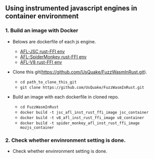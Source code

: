 ## Using instrumented javascript engines in container environment
    
  ### 1. Build an image with Docker
  
  - Belows are dockerfile of each js engine.
    + [AFL-JSC rust-FFI env](https://github.com/UsQuake/JSinRust/blob/main/jsc_container)
    + [AFL-SpiderMonkey rust-FFI env](https://github.com/UsQuake/JSinRust/blob/main/mozjs_container)
    + [AFL-V8 rust-FFI env](https://github.com/UsQuake/JSinRust/blob/main/v8_container)
      
  - Clone this git(https://github.com/UsQuake/FuzzWasmInRust.git).
       
    + `cd path_to_clone_this_git`
    + `git clone https://github.com/UsQuake/FuzzWasmInRust.git`
      
  - Build an image with each dockerfile in cloned repo.
       
    + `cd FuzzWasmInRust`
    + `docker build -t jsc_afl_inst_rust_ffi_image jsc_container`
    + `docker build -t v8_afl_inst_rust_ffi_image v8_container`
    + `docker build -t spider_monkey_afl_inst_rust_ffi_image mozjs_container`

  ### 2. Check whether envinronment setting is done.
  
  - Check whether envinronment setting is done.
